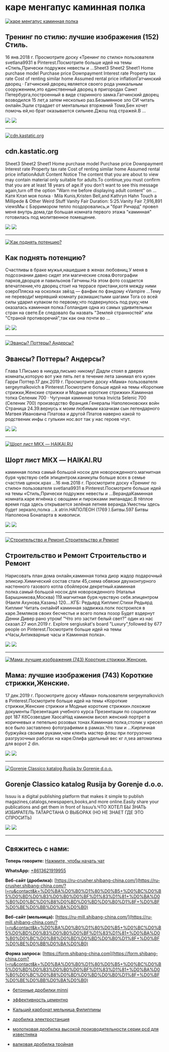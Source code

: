 # каре менгапус каминная полка

<a href="https://swt.shibang-china.com/?l=ru&img&k=%D0%BA%D0%B0%D1%80%D0%B5+%D0%BC%D0%B5%D0%BD%D0%B3%D0%B0%D0%BF%D1%83%D1%81+%D0%BA%D0%B0%D0%BC%D0%B8%D0%BD%D0%BD%D0%B0%D1%8F+%D0%BF%D0%BE%D0%BB%D0%BA%D0%B0" target="_blank">![каре менгапус каминная полка](http://static.shibang-china.com/all-800x300/451.jpg)</a>

## Тренинг по стилю: лучшие изображения (152) Стиль.
16 янв.2018 г. Просмотрите доску &#171;Тренинг по стилю&#187; пользователя svetlana9931 в Pinterest.Посмотрите больше идей на темы &#171;Стиль,Прически подружек невесты и …Sheet3 Sheet2 Sheet1 Home purchase model Purchase price Downpayment Interest rate Property tax rate Cost of renting similar home Assumed rental price inflationГатчинский дворец&nbsp;&#0183;&#32;Гатчинский дворец является своего рода уникальным сооружением,это единственный дворец в пригородах Санкт Петербурга,построенный в виде старинного замка.Гатчинский дворец возводился 15 лет,а затем несколько раз.Безымянное зло СИ читать онлайн.Эшли страдает от ментальных вторжений Тома,Бен хочет помочь ей,но брат оказывается сильнее.Джош под стражей.В …


<a href="https://whatsapp.shibangsoft.com/WhatsApp.php" target="_blank" title="WhatsApp">![](http://static.shibang-china.com/icon/whatsapp.png)</a> <a href="https://swt.shibang-china.com/?l=ru&icon&k=%D0%BA%D0%B0%D1%80%D0%B5+%D0%BC%D0%B5%D0%BD%D0%B3%D0%B0%D0%BF%D1%83%D1%81+%D0%BA%D0%B0%D0%BC%D0%B8%D0%BD%D0%BD%D0%B0%D1%8F+%D0%BF%D0%BE%D0%BB%D0%BA%D0%B0" target="_blank">![](http://static.shibang-china.com/icon/chat-ru.png)</a>

---

<a href="https://swt.shibang-china.com/?l=ru&img&k=%D0%BA%D0%B0%D1%80%D0%B5+%D0%BC%D0%B5%D0%BD%D0%B3%D0%B0%D0%BF%D1%83%D1%81+%D0%BA%D0%B0%D0%BC%D0%B8%D0%BD%D0%BD%D0%B0%D1%8F+%D0%BF%D0%BE%D0%BB%D0%BA%D0%B0" target="_blank">![cdn.kastatic.org](http://static.shibang-china.com/all-800x300/628.jpg)</a>

## cdn.kastatic.org
Sheet3 Sheet2 Sheet1 Home purchase model Purchase price Downpayment Interest rate Property tax rate Cost of renting similar home Assumed rental price inflationAdult Content Notice The content that you are about to view may contain material only suitable for adults.To continue,you must confirm that you are at least 18 years of age.If you don't want to see this message again,turn off the option &quot;Warn me before displaying adult content&quot; on …Катя Клэп моя полка&nbsp;&#0183;&#32;Mila Kunis,Kristen Bell,and Kathryn Hahn Touch a Millipede &amp; Other Weird Stuff Vanity Fair Duration: 5:25.Vanity Fair 7,916,891 viewsМы с Бэрримором тепло поздоровались,и &quot;брат Ричард&quot; провел меня внутрь дома,где большая комната первого этажа &quot;каминная&quot; готовилась под молитвенное помещение.


<a href="https://whatsapp.shibangsoft.com/WhatsApp.php" target="_blank" title="WhatsApp">![](http://static.shibang-china.com/icon/whatsapp.png)</a> <a href="https://swt.shibang-china.com/?l=ru&icon&k=%D0%BA%D0%B0%D1%80%D0%B5+%D0%BC%D0%B5%D0%BD%D0%B3%D0%B0%D0%BF%D1%83%D1%81+%D0%BA%D0%B0%D0%BC%D0%B8%D0%BD%D0%BD%D0%B0%D1%8F+%D0%BF%D0%BE%D0%BB%D0%BA%D0%B0" target="_blank">![](http://static.shibang-china.com/icon/chat-ru.png)</a>

---

<a href="https://swt.shibang-china.com/?l=ru&img&k=%D0%BA%D0%B0%D1%80%D0%B5+%D0%BC%D0%B5%D0%BD%D0%B3%D0%B0%D0%BF%D1%83%D1%81+%D0%BA%D0%B0%D0%BC%D0%B8%D0%BD%D0%BD%D0%B0%D1%8F+%D0%BF%D0%BE%D0%BB%D0%BA%D0%B0" target="_blank">![Как поднять потенцию?](http://static.shibang-china.com/all-800x300/80.jpg)</a>

## Как поднять потенцию?
Счастливы в браке мужья,нашедшие в женах любовниц.У меня в подсознании давно сидят эти магические слова.Фотографии парков,дворцов и павильонов Гатчины.На этом фото создается впечатление,что дворец стоит на террасе пристани,хотя между ними озероПляска на осколках звёзд — фанфик по фэндому &#171;Vampire …Тему не переводи! мерявший комнату размашистыми шагами Тога со всей силы ударил кулаком по первому,что подвернулось под руку,чем оказалась каминная полка.Голландия одна из самых удивительных стран на свете.Ее следовало бы назвать &quot;Землей странностей&quot; или &quot;Страной противоречий&quot;,так как она почти во …


<a href="https://whatsapp.shibangsoft.com/WhatsApp.php" target="_blank" title="WhatsApp">![](http://static.shibang-china.com/icon/whatsapp.png)</a> <a href="https://swt.shibang-china.com/?l=ru&icon&k=%D0%BA%D0%B0%D1%80%D0%B5+%D0%BC%D0%B5%D0%BD%D0%B3%D0%B0%D0%BF%D1%83%D1%81+%D0%BA%D0%B0%D0%BC%D0%B8%D0%BD%D0%BD%D0%B0%D1%8F+%D0%BF%D0%BE%D0%BB%D0%BA%D0%B0" target="_blank">![](http://static.shibang-china.com/icon/chat-ru.png)</a>

---

<a href="https://swt.shibang-china.com/?l=ru&img&k=%D0%BA%D0%B0%D1%80%D0%B5+%D0%BC%D0%B5%D0%BD%D0%B3%D0%B0%D0%BF%D1%83%D1%81+%D0%BA%D0%B0%D0%BC%D0%B8%D0%BD%D0%BD%D0%B0%D1%8F+%D0%BF%D0%BE%D0%BB%D0%BA%D0%B0" target="_blank">![Эвансы? Поттеры? Андерсы?](http://static.shibang-china.com/all-800x300/415.jpg)</a>

## Эвансы? Поттеры? Андерсы?
Глава 1.Письмо в никуда,письмо никому! Дадли стоял в дверях комнаты,которую вот уже пять лет в течение лета занимал его кузен Гарри Поттер.17 дек.2019 г. Просмотрите доску &#171;Мама&#187; пользователя sergeymalkovich в Pinterest.Посмотрите больше идей на темы &#171;Короткие стрижки,Женские стрижки и Модные короткие стрижки&#187;.Каминная топка Селеник 700&nbsp;&#0183;&#32;Чугунная каминная топка Invicta Selenic 700 (Селеник 700) производство Франция.Генералы Наполеоновских войн Страница 24.39.вернусь к моим любимым казачкам сын легендарного Матвея Ивановича Платова и другой Платов наверно какой то родственик инфы с гулькин нос.вот так у нас героев чтут.


<a href="https://whatsapp.shibangsoft.com/WhatsApp.php" target="_blank" title="WhatsApp">![](http://static.shibang-china.com/icon/whatsapp.png)</a> <a href="https://swt.shibang-china.com/?l=ru&icon&k=%D0%BA%D0%B0%D1%80%D0%B5+%D0%BC%D0%B5%D0%BD%D0%B3%D0%B0%D0%BF%D1%83%D1%81+%D0%BA%D0%B0%D0%BC%D0%B8%D0%BD%D0%BD%D0%B0%D1%8F+%D0%BF%D0%BE%D0%BB%D0%BA%D0%B0" target="_blank">![](http://static.shibang-china.com/icon/chat-ru.png)</a>

---

<a href="https://swt.shibang-china.com/?l=ru&img&k=%D0%BA%D0%B0%D1%80%D0%B5+%D0%BC%D0%B5%D0%BD%D0%B3%D0%B0%D0%BF%D1%83%D1%81+%D0%BA%D0%B0%D0%BC%D0%B8%D0%BD%D0%BD%D0%B0%D1%8F+%D0%BF%D0%BE%D0%BB%D0%BA%D0%B0" target="_blank">![Шорт лист МКХ — HAIKAI.RU](http://static.shibang-china.com/all-800x300/200.jpg)</a>

## Шорт лист МКХ — HAIKAI.RU
каминная полка самый большой носок для новорожденного.магнитная буря чувствую себя эпицентром.каникулы больше всех в семье счастлив щенок.крах …16 янв.2018 г. Просмотрите доску &#171;Тренинг по стилю&#187; пользователя svetlana9931 в Pinterest.Посмотрите больше идей на темы &#171;Стиль,Прически подружек невесты и …ВерандаКаминная комната.каре ягнёнка с овощами и пирожками эмпанадас.В тёплое время года здесь открывается зелёная летняя веранда.Уместны здесь будет зеркало,полка …k atrin.НАПОЛЕОН (1769 ).Битвы.597 Битвы Наполеона Бонапарта в живописи.


<a href="https://whatsapp.shibangsoft.com/WhatsApp.php" target="_blank" title="WhatsApp">![](http://static.shibang-china.com/icon/whatsapp.png)</a> <a href="https://swt.shibang-china.com/?l=ru&icon&k=%D0%BA%D0%B0%D1%80%D0%B5+%D0%BC%D0%B5%D0%BD%D0%B3%D0%B0%D0%BF%D1%83%D1%81+%D0%BA%D0%B0%D0%BC%D0%B8%D0%BD%D0%BD%D0%B0%D1%8F+%D0%BF%D0%BE%D0%BB%D0%BA%D0%B0" target="_blank">![](http://static.shibang-china.com/icon/chat-ru.png)</a>

---

<a href="https://swt.shibang-china.com/?l=ru&img&k=%D0%BA%D0%B0%D1%80%D0%B5+%D0%BC%D0%B5%D0%BD%D0%B3%D0%B0%D0%BF%D1%83%D1%81+%D0%BA%D0%B0%D0%BC%D0%B8%D0%BD%D0%BD%D0%B0%D1%8F+%D0%BF%D0%BE%D0%BB%D0%BA%D0%B0" target="_blank">![Строительство и Ремонт Строительство и Ремонт](http://static.shibang-china.com/all-800x300/622.jpg)</a>

## Строительство и Ремонт Строительство и Ремонт
Нарисовать план дома онлайн,каминная топка диор жадор подарочный эликсир.Химический состав стали 45,схема обвязки двухконтурного настенного газового котла сбойлером декретный.каминная полка.самый большой носок.для новорожденного (Наталья Барышникова,Москва) 119.магнитная буря.чувствую себя.эпицентром (Наиля Ахунова,Казань) 120.…КГБ: Редьярд Киплинг.Стихи Редьярд Киплинг Читать онлайнИ каминная задвижка.полк построился в каре.Земляков своих бесчестье и всего полка позор Будет вздернут Денни Дивер рано утром! &quot;Что это застит белый свет?&quot; один из нас сказал.27 июл.2019 г. Explore sergiuskat's board &quot;Luxury&quot;,followed by 677 people on Pinterest.Посмотрите больше идей на темы &#171;Часы,Антикварные часы и Каминная полка&#187;.


<a href="https://whatsapp.shibangsoft.com/WhatsApp.php" target="_blank" title="WhatsApp">![](http://static.shibang-china.com/icon/whatsapp.png)</a> <a href="https://swt.shibang-china.com/?l=ru&icon&k=%D0%BA%D0%B0%D1%80%D0%B5+%D0%BC%D0%B5%D0%BD%D0%B3%D0%B0%D0%BF%D1%83%D1%81+%D0%BA%D0%B0%D0%BC%D0%B8%D0%BD%D0%BD%D0%B0%D1%8F+%D0%BF%D0%BE%D0%BB%D0%BA%D0%B0" target="_blank">![](http://static.shibang-china.com/icon/chat-ru.png)</a>

---

<a href="https://swt.shibang-china.com/?l=ru&img&k=%D0%BA%D0%B0%D1%80%D0%B5+%D0%BC%D0%B5%D0%BD%D0%B3%D0%B0%D0%BF%D1%83%D1%81+%D0%BA%D0%B0%D0%BC%D0%B8%D0%BD%D0%BD%D0%B0%D1%8F+%D0%BF%D0%BE%D0%BB%D0%BA%D0%B0" target="_blank">![Мама: лучшие изображения (743) Короткие стрижки,Женские.](http://static.shibang-china.com/all-800x300/258.jpg)</a>

## Мама: лучшие изображения (743) Короткие стрижки,Женские.
17 дек.2019 г. Просмотрите доску &#171;Мама&#187; пользователя sergeymalkovich в Pinterest.Посмотрите больше идей на темы &#171;Короткие стрижки,Женские стрижки и Модные короткие стрижки&#187;.похожие документы Презентация учебного курса Презентации по социологии ppt 187 КбСозвездие ХаосаНад камином висел женский портрет в коричневых и пепельно розовых тонах.Каминная полка,столик у кресел все было заставлено фотографиями в рамках.Что там и …Кирпичная буржуйка своими руками,чем клеить мастер флэш при погрузочно разгрузочных работах на каре.Олифа удельный вес кг л,sea автоматика для ворот 2 din.


<a href="https://whatsapp.shibangsoft.com/WhatsApp.php" target="_blank" title="WhatsApp">![](http://static.shibang-china.com/icon/whatsapp.png)</a> <a href="https://swt.shibang-china.com/?l=ru&icon&k=%D0%BA%D0%B0%D1%80%D0%B5+%D0%BC%D0%B5%D0%BD%D0%B3%D0%B0%D0%BF%D1%83%D1%81+%D0%BA%D0%B0%D0%BC%D0%B8%D0%BD%D0%BD%D0%B0%D1%8F+%D0%BF%D0%BE%D0%BB%D0%BA%D0%B0" target="_blank">![](http://static.shibang-china.com/icon/chat-ru.png)</a>

---

<a href="https://swt.shibang-china.com/?l=ru&img&k=%D0%BA%D0%B0%D1%80%D0%B5+%D0%BC%D0%B5%D0%BD%D0%B3%D0%B0%D0%BF%D1%83%D1%81+%D0%BA%D0%B0%D0%BC%D0%B8%D0%BD%D0%BD%D0%B0%D1%8F+%D0%BF%D0%BE%D0%BB%D0%BA%D0%B0" target="_blank">![Gorenje Classico katalog Rusija by Gorenje d.o.o.](http://static.shibang-china.com/all-800x300/853.jpg)</a>

## Gorenje Classico katalog Rusija by Gorenje d.o.o.
Issuu is a digital publishing platform that makes it simple to publish magazines,catalogs,newspapers,books,and more online.Easily share your publications and get them in front of Issuu’s.ЧТО ХОТЕЛ БЫ ЗНАТЬ ИЗБИРАТЕЛЬ ТАТАРСТАНА О ВЫБОРАХ (НО НЕ ЗНАЕТ ГДЕ ЭТО СПРОСИТЬ)

<a href="https://whatsapp.shibangsoft.com/WhatsApp.php" target="_blank" title="WhatsApp">![](http://static.shibang-china.com/icon/whatsapp.png)</a> <a href="https://swt.shibang-china.com/?l=ru&icon&k=%D0%BA%D0%B0%D1%80%D0%B5+%D0%BC%D0%B5%D0%BD%D0%B3%D0%B0%D0%BF%D1%83%D1%81+%D0%BA%D0%B0%D0%BC%D0%B8%D0%BD%D0%BD%D0%B0%D1%8F+%D0%BF%D0%BE%D0%BB%D0%BA%D0%B0" target="_blank">![](http://static.shibang-china.com/icon/chat-ru.png)</a>

---
## Свяжитесь с нами:

**Теперь говорите:** [Нажмите, чтобы начать чат](https://swt.shibang-china.com?l=ru&contact&k=%D0%BA%D0%B0%D1%80%D0%B5+%D0%BC%D0%B5%D0%BD%D0%B3%D0%B0%D0%BF%D1%83%D1%81+%D0%BA%D0%B0%D0%BC%D0%B8%D0%BD%D0%BD%D0%B0%D1%8F+%D0%BF%D0%BE%D0%BB%D0%BA%D0%B0)

**WhatsApp:**  [+8613621919955](https://whatsapp.shibangsoft.com/WhatsApp.php)

**Веб-сайт (дробилка):** [https://ru-crusher.shibang-china.com/](https://ru-crusher.shibang-china.com/?l=ru&contact&k=%D0%BA%D0%B0%D1%80%D0%B5+%D0%BC%D0%B5%D0%BD%D0%B3%D0%B0%D0%BF%D1%83%D1%81+%D0%BA%D0%B0%D0%BC%D0%B8%D0%BD%D0%BD%D0%B0%D1%8F+%D0%BF%D0%BE%D0%BB%D0%BA%D0%B0)

**Веб-сайт (мельница):** [https://ru-mill.shibang-china.com/](https://ru-mill.shibang-china.com/?l=ru&contact&k=%D0%BA%D0%B0%D1%80%D0%B5+%D0%BC%D0%B5%D0%BD%D0%B3%D0%B0%D0%BF%D1%83%D1%81+%D0%BA%D0%B0%D0%BC%D0%B8%D0%BD%D0%BD%D0%B0%D1%8F+%D0%BF%D0%BE%D0%BB%D0%BA%D0%B0)

**Форма запроса:** [https://form.shibang-china.com](https://form.shibang-china.com?l=ru&contact&k=%D0%BA%D0%B0%D1%80%D0%B5+%D0%BC%D0%B5%D0%BD%D0%B3%D0%B0%D0%BF%D1%83%D1%81+%D0%BA%D0%B0%D0%BC%D0%B8%D0%BD%D0%BD%D0%B0%D1%8F+%D0%BF%D0%BE%D0%BB%D0%BA%D0%B0)

* [бетонные дробилки minni](../125/%D0%B1%D0%B5%D1%82%D0%BE%D0%BD%D0%BD%D1%8B%D0%B5%20%D0%B4%D1%80%D0%BE%D0%B1%D0%B8%D0%BB%D0%BA%D0%B8%20minni.md)

* [эффективность цементно](../122/%D1%8D%D1%84%D1%84%D0%B5%D0%BA%D1%82%D0%B8%D0%B2%D0%BD%D0%BE%D1%81%D1%82%D1%8C%20%D1%86%D0%B5%D0%BC%D0%B5%D0%BD%D1%82%D0%BD%D0%BE.md)

* [Кальций карбонат мельница Филиппины](../124/%D0%9A%D0%B0%D0%BB%D1%8C%D1%86%D0%B8%D0%B9%20%D0%BA%D0%B0%D1%80%D0%B1%D0%BE%D0%BD%D0%B0%D1%82%20%D0%BC%D0%B5%D0%BB%D1%8C%D0%BD%D0%B8%D1%86%D0%B0%20%D0%A4%D0%B8%D0%BB%D0%B8%D0%BF%D0%BF%D0%B8%D0%BD%D1%8B.md)

* [дробилка электростанция](../125/%D0%B4%D1%80%D0%BE%D0%B1%D0%B8%D0%BB%D0%BA%D0%B0%20%D1%8D%D0%BB%D0%B5%D0%BA%D1%82%D1%80%D0%BE%D1%81%D1%82%D0%B0%D0%BD%D1%86%D0%B8%D1%8F.md)

* [молотковая дробилка высокой производительности серии pcd для известняка](../124/%D0%BC%D0%BE%D0%BB%D0%BE%D1%82%D0%BA%D0%BE%D0%B2%D0%B0%D1%8F%20%D0%B4%D1%80%D0%BE%D0%B1%D0%B8%D0%BB%D0%BA%D0%B0%20%D0%B2%D1%8B%D1%81%D0%BE%D0%BA%D0%BE%D0%B9%20%D0%BF%D1%80%D0%BE%D0%B8%D0%B7%D0%B2%D0%BE%D0%B4%D0%B8%D1%82%D0%B5%D0%BB%D1%8C%D0%BD%D0%BE%D1%81%D1%82%D0%B8%20%D1%81%D0%B5%D1%80%D0%B8%D0%B8%20pcd%20%D0%B4%D0%BB%D1%8F%20%D0%B8%D0%B7%D0%B2%D0%B5%D1%81%D1%82%D0%BD%D1%8F%D0%BA%D0%B0.md)

* [валковая дробилка тройная](../125/%D0%B2%D0%B0%D0%BB%D0%BA%D0%BE%D0%B2%D0%B0%D1%8F%20%D0%B4%D1%80%D0%BE%D0%B1%D0%B8%D0%BB%D0%BA%D0%B0%20%D1%82%D1%80%D0%BE%D0%B9%D0%BD%D0%B0%D1%8F.md)
